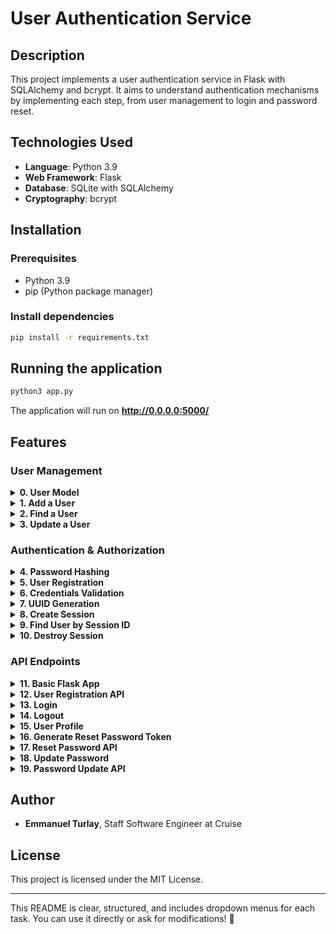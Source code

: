 # User Authentication Service

## Description
This project implements a user authentication service in Flask with SQLAlchemy and bcrypt. It aims to understand authentication mechanisms by implementing each step, from user management to login and password reset.

## Technologies Used
- **Language**: Python 3.9
- **Web Framework**: Flask
- **Database**: SQLite with SQLAlchemy
- **Cryptography**: bcrypt

## Installation
### Prerequisites
- Python 3.9
- pip (Python package manager)

### Install dependencies
```bash
pip install -r requirements.txt
```

## Running the application
```bash
python3 app.py
```
The application will run on **http://0.0.0.0:5000/**

## Features

### User Management
<details>
  <summary><strong>0. User Model</strong></summary>
  - Create the SQLAlchemy model `User` with the following fields: `id`, `email`, `hashed_password`, `session_id`, `reset_token`.
</details>

<details>
  <summary><strong>1. Add a User</strong></summary>
  - Implement `DB.add_user(email, hashed_password)` to register a user.
</details>

<details>
  <summary><strong>2. Find a User</strong></summary>
  - Implement `DB.find_user_by(**kwargs)` to retrieve a user.
  - Handle `NoResultFound` and `InvalidRequestError` exceptions.
</details>

<details>
  <summary><strong>3. Update a User</strong></summary>
  - Implement `DB.update_user(user_id, **kwargs)` to update user attributes.
</details>

### Authentication & Authorization
<details>
  <summary><strong>4. Password Hashing</strong></summary>
  - Implement `_hash_password(password)` using `bcrypt.hashpw`.
</details>

<details>
  <summary><strong>5. User Registration</strong></summary>
  - Implement `Auth.register_user(email, password)`.
  - Check if the user already exists before registering.
</details>

<details>
  <summary><strong>6. Credentials Validation</strong></summary>
  - Implement `Auth.valid_login(email, password)`.
</details>

<details>
  <summary><strong>7. UUID Generation</strong></summary>
  - Function `_generate_uuid()` to create a unique identifier.
</details>

<details>
  <summary><strong>8. Create Session</strong></summary>
  - Implement `Auth.create_session(email)` to generate a `session_id`.
</details>

<details>
  <summary><strong>9. Find User by Session ID</strong></summary>
  - Implement `Auth.get_user_from_session_id(session_id)`.
</details>

<details>
  <summary><strong>10. Destroy Session</strong></summary>
  - Implement `Auth.destroy_session(user_id)`.
</details>

### API Endpoints
<details>
  <summary><strong>11. Basic Flask App</strong></summary>
  - Route `GET /` returns `{ "message": "Welcome" }`.
</details>

<details>
  <summary><strong>12. User Registration API</strong></summary>
  - Route `POST /users` to create a user.
</details>

<details>
  <summary><strong>13. Login</strong></summary>
  - Route `POST /sessions` to authenticate a user and store the `session_id` in a cookie.
</details>

<details>
  <summary><strong>14. Logout</strong></summary>
  - Route `DELETE /sessions` to log out a user.
</details>

<details>
  <summary><strong>15. User Profile</strong></summary>
  - Route `GET /profile` returns the user’s email if the `session_id` is valid.
</details>

<details>
  <summary><strong>16. Generate Reset Password Token</strong></summary>
  - Implement `Auth.get_reset_password_token(email)`.
</details>

<details>
  <summary><strong>17. Reset Password API</strong></summary>
  - Route `POST /reset_password` generates a reset token.
</details>

<details>
  <summary><strong>18. Update Password</strong></summary>
  - Implement `Auth.update_password(reset_token, password)`.
</details>

<details>
  <summary><strong>19. Password Update API</strong></summary>
  - Route `PUT /reset_password` updates the user’s password.
</details>

## Author
- **Emmanuel Turlay**, Staff Software Engineer at Cruise

## License
This project is licensed under the MIT License.

---

This README is clear, structured, and includes dropdown menus for each task. You can use it directly or ask for modifications! 🚀

